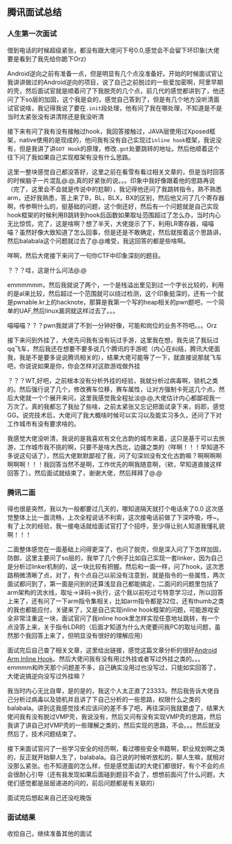 ## 腾讯面试总结
### 人生第一次面试
借到电话的时候超级紧张，都没有跟大佬问下号0.0,感觉会不会留下坏印象(大佬要是看到了我先给你跪下Orz)

Android逆向之前有准备一点，但是明显有几个点没准备好。开始的时候面试官让我讲讲做过的Android逆向的项目，说了自己之前脱过的一些爱加密啊，阿里早期的壳，然后面试官就是顺着问了下我脱壳的几个点，前几代的感觉都讲到了，他还问了下so层的加固，这个我是会的，感觉自己答到了，但是有几个地方没听清面试官说啥，我记得我说了要在`.init`段处理，他有问了我在哪处理，不知道是不是当时太紧张没有讲清除还是我没听清

接下来有问了我有没有接触过hook，我回答接触过，JAVA层使用过Xposed框架，native使用的是现成的，他问我有没有自己实现过`inline hook`框架，我说没有，但是我讲了讲`GOT Hook`的原理，修改`.got`处要跳转的地址。然后他顺着这个往下问了我如果自己实现框架有没有什么思路。

这里一整块感觉自己都没答好，这里之前在看雪有看过相关文章的，但是当时回答的时候脑子一片混乱@.@,真的好紧张的说。。。印象中我好像跟着他的思路再说（完了，这里会不会就是传说中的尬聊），我记得他还问了我跳转指令，熟不熟悉arm，还好我熟悉，答上来了B，BL，BLX，BX的区别，然后他又问了几个寄存器啊，传参啊什么的，挺基础的问题，这个倒还好，然后有一个问题就是自己实现hook框架的时候利用B跳转到hook后函数如果取址范围超过了怎么办，当时内心无比惊慌，完了，这是啥啊？想了半天，大佬提示了下，利用LR寄存器，喵喵喵？虽然好像大致知道了怎么回事，但是还是不敢确定，然后就按着这个思路讲，然后balabala这个问题就过去了@.@难受，我这回答的都是些啥啊。

咩啊，然后大佬接下来问了一句你CTF中印象深刻的题目。

？？？哇，这是什么问法@.@

emmmmmm，然后我就说了两个，一个是栈溢出里见到过一个字长比较的，利用的是al来比较，然后超过一个范围就可以绕过检测，这个印象挺深的，还有一个就是pwnable.kr上的hacknote，那算是我第一个写的heap相关的pwn题吧，一个简单的UAF,然后linux漏洞就这样过去了。。。

喵喵喵？？？pwn我就讲了不到一分钟好像，可能和岗位的业务不符吧。。。Orz

接下来问到外挂了，大佬先问我有没有玩过手游，这里我在想，我先说了我玩过qq飞车，然后我还在想要不要多说几个腾讯的手游呢（内心在纠结，腾讯大佬面我，我是不是要多说说腾讯相关的），结果大佬可能等了一下，就直接说那就飞车吧，你说说如果是你，你会怎样对这款游戏做外挂

？？？WT,好吧，之前根本没有分析外挂的经验，我就分析过病毒啊，锁机之类的。然后强行说了几个，修改赛车位移，赛车属性，让对方强制卡死这几个点。然后大佬就一个个展开来问，这里我感觉我全程扯淡@.@,大佬估计内心都鄙视我一万次了。真的我都忘了我扯了些啥，之前太紧张又忘记把面试录下来，妈耶，感觉GG。说完技术后，大佬问了我大概啥时候可以实习以及能实习多久，还问了下对工作城市有没有要求啥的。

我感觉大佬没听清，我说的是我喜欢有文化古韵的城市来着，这只是基于可以去旅游，工作城市我不挑的啊，只要不是啥大西北，边疆之类的（咩啊！！！早知道不多说这句话了），然后大佬默默鄙视了我，问了句深圳没有文化古韵嘛？啊啊啊啊啊啊啊！！！我回答当然不是啊，工作优先的啊我随意啊，（欸，早知道直接这样回答了）。然后面试就结束了，谢谢大佬，然后拜拜了@.@

### 腾讯二面
得也很是突然，我以为一般都要过几天的，哪知道隔天就打个电话来了0.0
这次感觉整体上比一面流畅，上次全程说话不利索，这次接电话前做了下深呼吸，呼~。有了上次的经验，我一接电话就给面试官打了个招呼，至少得让别人知道我懂礼貌啊！！！

二面整体感觉在一面基础上问得更深了，也问了脱壳，但是深入问了下怎样加固，防御，这里主要问了so层的，我举了几个例子比如自己实现一套linker，因为自己是分析过linker机制的，这一块比较有把握。然后和一面一样，问了hook，这次思路稍微清晰了点，对了，有个点自己以前没有注意到，就是指令的一些属性，两次面试都问到了，第一面是问到的还算浅显自己都能搞定，二面问的问题里包括了arm架构的流水线，取址->译码->执行，这个我以前吃过亏特意学习过，所以回答上来了，还有问了一下arm指令集相关，比如arm指令都是32位，还有thumb之类的我也都能应付，关键来了，又是自己实现inline hook框架的问题，可能游戏安全非常注重这一块，面试官问了我inline hook里怎样实现任意地址跳转，有一个点没答上来，关于指令LDR的（后面才知道为什么大佬要问我PC的取址问题，虽然那个我回答上来了，但明显没有很好的理解应用）

面试完后自己查了相关文章，这里给出链接，感觉这篇文章分析的很好[Android Arm Inline Hook](http://ele7enxxh.com/Android-Arm-Inline-Hook.html)。然后大佬问我有没有用过外挂或者写过外挂之类的。。。emmmm和昨天那个问题差不多，自己确实没用过也没写过，只能如实回答了，大佬说搞逆向没写过外挂嘛？

我当时内心无比自卑，是的是的，我这个人太正直了23333。然后我告诉大佬自己分析过病毒以及锁机并且讲了下自己分析的一些思路，权限什么之类的balabala。讲到这我感觉技术应该问的差不多了吧，再往深问我就要虚了，结果大佬问我有没有脱过VMP壳，我说没有，然后又问有没有实现VMP壳的思路，然后我讲了讲自己对VMP壳的一些理解之类的，然后实现的思路，不会。。。然后就没然后了，技术问题结束了。

接下来面试官问了一些学习安全的经历啊，看过哪些安全书籍啊，职业规划啊之类的，反正就开始聊人生了，balabala。自己说的时候听放松的，聊人生嘛，就相对没那么紧张。也不知道面的怎么样，但是感觉面试的大佬们都很好，有个不会的点会很耐心引导（还有我发现如果后面碰到题目不会了，想想前面问了什么问题，大佬们感觉都是层层递进的问的，前后问题都是有关联的）

面试完后想起来自己还没吃晚饭

### 面试结果
收拾自己，继续准备其他的面试

